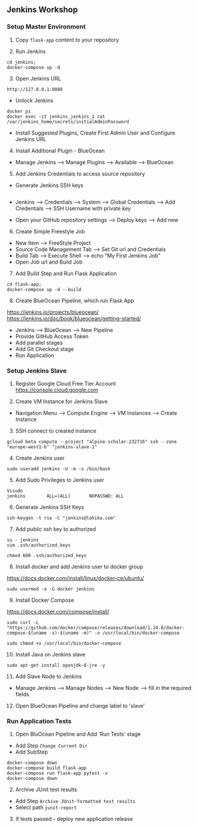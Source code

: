 ##  Jenkins Workshop

### Setup Master Environment

1. Copy ```flask-app``` content to your repository

2. Run Jenkins
```
cd jenkins;
docker-compose up -d
```

3. Open Jenkins URL
```
http://127.0.0.1:8080
```

 * Unlock Jenkins

  ```
docker ps
docker exec -it jenkins_jenkins_1 cat /var/jenkins_home/secrets/initialAdminPassword
```

  * Install Suggested Plugins, Create First Admin User and Configure Jenkins URL


4. Install Additional Plugin - BlueOcean

  * Manage Jenkins --> Manage Plugins --> Available --> BlueOcean


5. Add Jenkins Credentials to access source repository

  * Generate Jenkins SSH keys

    ```ssh-keygen -t rsa -C "jenkins@lohika.com"
    ```

  * Jenkins --> Credentials --> System -->
   Global Credentials --> Add Credentials --> SSH Username with private key

   * Open your GitHub repository settings --> Deploy keys -->
   Add new

6. Create Simple Freestyle Job

  * New Item --> FreeStyle Project
  * Source Code Management Tab --> Set Git url and Credentials
  * Build Tab --> Execute Shell --> echo "My First Jenkins Job"
  * Open Job url and Build Job


7. Add Build Step and Run Flask Application

  ```
  cd flask-app;
  docker-compose up -d --build
  ```

8. Create BlueOcean Pipeline, which run Flask App

https://jenkins.io/projects/blueocean/
https://jenkins.io/doc/book/blueocean/getting-started/

  * Jenkins --> BlueOcean --> New Pipeline
  * Provide GitHub Access Token
  * Add parallel stages
  * Add Git Checkout stage
  * Run Application

### Setup Jenkins Slave

1. Register Google Cloud Free Tier Account https://console.cloud.google.com

2. Create VM Instance for Jenkins Slave

  * Navigation Menu --> Compute Engine --> VM Instances --> Create Instance

3. SSH connect to created instance

```
gcloud beta compute --project "alpine-scholar-232716" ssh --zone "europe-west1-b" "jenkins-slave-1"
```

4. Create Jenkins user

```
sudo useradd jenkins -U -m -s /bin/bash
```
5. Add Sudo Privileges to Jenkins user

```
Visudo 
jenkins        ALL=(ALL)       NOPASSWD: ALL
```

6. Generate Jenkins SSH Keys

```
ssh-keygen -t rsa -C "jenkins@lohika.com"
```

7. Add public ssh key to authorized

```
su - jenkins
vim .ssh/authorized_keys

chmod 600 .ssh/authorized_keys
```

8. Install docker and add Jenkins user to docker group

https://docs.docker.com/install/linux/docker-ce/ubuntu/

```
sudo usermod -a -G docker jenkins
```

9. Install Docker Compose

https://docs.docker.com/compose/install/

```
sudo curl -L "https://github.com/docker/compose/releases/download/1.24.0/docker-compose-$(uname -s)-$(uname -m)" -o /usr/local/bin/docker-compose

sudo chmod +x /usr/local/bin/docker-compose
```

10. Install Java on Jenkins slave

```
sudo apt-get install openjdk-8-jre -y
```

11. Add Slave Node to Jenkins

  * Manage Jenkins --> Manage Nodes --> New Node -->
  fill in the required fields


12. Open BlueOcean Pipeline and change label to 'slave'

### Run Application Tests

1. Open BluOcean Pipeline and Add 'Run Tests' stage

  * Add Step `Change Current Dir`
  * Add SubStep

  ```
docker-compose down
docker-compose build flask-app
docker-compose run flask-app pytest -v
docker-compose down
```

2. Archive JUnit test results

  * Add Step `Archive JUnit-formatted test results`
  * Select path `junit-report`


3. If tests passed - deploy new application release
